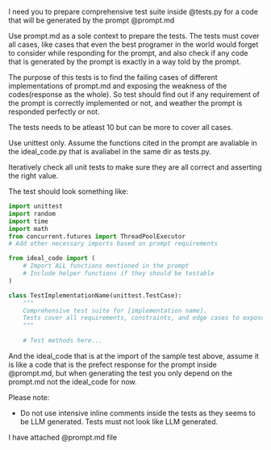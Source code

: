 I need you to prepare comprehensive test suite inside @tests.py  for a code that will be generated by the prompt @prompt.md 

Use prompt.md as a sole context to prepare the tests. The tests must cover all cases, like cases that even the best programer in the world would forget to consider while responding for the prompt, and also check if any code that is generated by the prompt is exactly in a way told by the prompt. 

The purpose of this tests is to find the failing cases of different implementations of prompt.md and exposing the weakness of the codes(response as the whole). So test should find out if any requirement of the prompt is correctly implemented or not, and weather the prompt is responded perfectly or not.

The tests needs to be atleast 10 but can be more to cover all cases. 

Use unittest only. Assume the functions cited in the prompt are avaliable in the ideal_code.py that is avaliabel in the same dir as tests.py.

Iteratively check all unit tests to make sure they are all correct and asserting the right value. 

The test should look something like:
```python
import unittest
import random
import time
import math
from concurrent.futures import ThreadPoolExecutor
# Add other necessary imports based on prompt requirements

from ideal_code import (
    # Import ALL functions mentioned in the prompt
    # Include helper functions if they should be testable
)

class TestImplementationName(unittest.TestCase):
    """
    Comprehensive test suite for [implementation name].
    Tests cover all requirements, constraints, and edge cases to expose implementation weaknesses of the prompt inside `@prompt.md`.
    """
    
    # Test methods here...
```
And the ideal_code that is at the import of the sample test above, assume it is like a code that is the prefect response for the prompt inside @prompt.md, but when generating the test you only depend on the prompt.md not the ideal_code for now.

Please note:
- Do not use intensive inline comments inside the tests as they seems to be LLM generated. Tests must not look like LLM generated.

I have attached @prompt.md file
